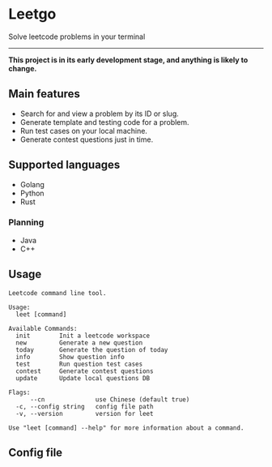 # Leetgo

Solve leetcode problems in your terminal

---

**This project is in its early development stage, and anything is likely to change.**

## Main features

- Search for and view a problem by its ID or slug.
- Generate template and testing code for a problem.
- Run test cases on your local machine.
- Generate contest questions just in time.

## Supported languages

- Golang
- Python
- Rust

### Planning

- Java
- C++

## Usage
<!-- BEGIN USAGE -->
```
Leetcode command line tool.

Usage:
  leet [command]

Available Commands:
  init        Init a leetcode workspace
  new         Generate a new question
  today       Generate the question of today
  info        Show question info
  test        Run question test cases
  contest     Generate contest questions
  update      Update local questions DB

Flags:
      --cn              use Chinese (default true)
  -c, --config string   config file path
  -v, --version         version for leet

Use "leet [command] --help" for more information about a command.

```
<!-- END USAGE -->

## Config file

